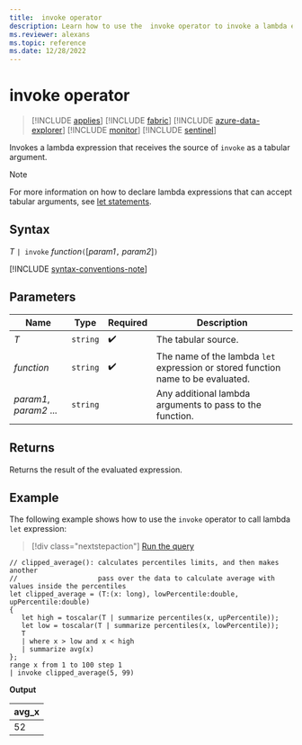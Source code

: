 ```yaml
---
title:  invoke operator
description: Learn how to use the  invoke operator to invoke a lambda expression that receives the source of `invoke` as a tabular parameter argument
ms.reviewer: alexans
ms.topic: reference
ms.date: 12/28/2022
---
```

# invoke operator

> [!INCLUDE [applies](../includes/applies-to-version/applies.md)] [!INCLUDE [fabric](../includes/applies-to-version/fabric.md)] [!INCLUDE [azure-data-explorer](../includes/applies-to-version/azure-data-explorer.md)] [!INCLUDE [monitor](../includes/applies-to-version/monitor.md)] [!INCLUDE [sentinel](../includes/applies-to-version/sentinel.md)]

Invokes a lambda expression that receives the source of `invoke` as a tabular argument.

> [!NOTE]
> For more information on how to declare lambda expressions that can accept tabular arguments, see [let statements](let-statement.md).

## Syntax

*T* `| invoke` *function*`(`[*param1*`,` *param2*]`)`

[!INCLUDE [syntax-conventions-note](../includes/syntax-conventions-note.md)]

## Parameters

| Name | Type | Required | Description |
|--|--|--|--|
| *T*| `string` |  :heavy_check_mark: | The tabular source.|
| *function*| `string` |  :heavy_check_mark: | The name of the lambda `let` expression or stored function name to be evaluated.|
| *param1*, *param2* ... | `string` || Any additional lambda arguments to pass to the function.|

## Returns

Returns the result of the evaluated expression.

## Example

The following example shows how to use the `invoke` operator to call lambda `let` expression:

> [!div class="nextstepaction"]
> <a href="https://dataexplorer.azure.com/clusters/help/databases/Samples?query=H4sIAAAAAAAAA42RzU7DMBCE736KOcZSpDQHDk2BZ+ghd7QkS2LVsSPb+RGEd8cphRLKAR/s9Vrz7WicZai06nuun2hkRw0nskBFuho0Bfbo2VVsgtKx1qpTwacgUyO0bNDRKbbJ2HhzEFmGP1ZP3sNG+KpBTYEQ7HUELnMxqdBiJD1EpDJe1XwW/DAgNIffdvGApCySuYC2ppFpPKbjt6So7fCsOcXQ3zSleBPR3spsVdNGULA+2iKXlFjgh64jp143DpJ5i5Ly8MWIc/+N2Hi8MEqs+4IpRsmY8XgmrlHPuD87/Hy/QmlskllCvB+EI9OsohdnO+RrvvluBx+4Ry6WGOdoT3zz03cp9nv5AaTMZq0DAgAA" target="_blank">Run the query</a>

```kusto
// clipped_average(): calculates percentiles limits, and then makes another 
//                    pass over the data to calculate average with values inside the percentiles
let clipped_average = (T:(x: long), lowPercentile:double, upPercentile:double)
{
   let high = toscalar(T | summarize percentiles(x, upPercentile));
   let low = toscalar(T | summarize percentiles(x, lowPercentile));
   T 
   | where x > low and x < high
   | summarize avg(x) 
};
range x from 1 to 100 step 1
| invoke clipped_average(5, 99)
```

**Output**

|avg_x|
|---|
|52|
